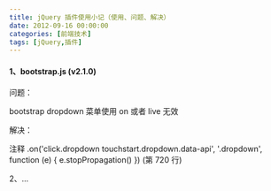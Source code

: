 ```yaml
---
title: jQuery 插件使用小记（使用、问题、解决）
date: 2012-09-16 00:00:00
categories: [前端技术]
tags: [jQuery,插件]
---
```


#### 1、bootstrap.js (v2.1.0)

问题：

bootstrap dropdown 菜单使用 on 或者 live 无效

解决：

注释 .on('click.dropdown touchstart.dropdown.data-api', '.dropdown', function (e) { e.stopPropagation() }) (第 720 行)

2、...
 
                                            